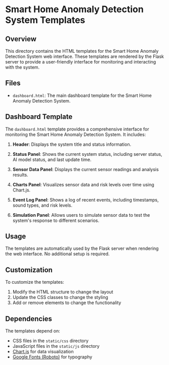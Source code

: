 # Smart Home Anomaly Detection System Templates

## Overview

This directory contains the HTML templates for the Smart Home Anomaly Detection System web interface. These templates are rendered by the Flask server to provide a user-friendly interface for monitoring and interacting with the system.

## Files

- `dashboard.html`: The main dashboard template for the Smart Home Anomaly Detection System.

## Dashboard Template

The `dashboard.html` template provides a comprehensive interface for monitoring the Smart Home Anomaly Detection System. It includes:

1. **Header**: Displays the system title and status information.

2. **Status Panel**: Shows the current system status, including server status, AI model status, and last update time.

3. **Sensor Data Panel**: Displays the current sensor readings and analysis results.

4. **Charts Panel**: Visualizes sensor data and risk levels over time using Chart.js.

5. **Event Log Panel**: Shows a log of recent events, including timestamps, sound types, and risk levels.

6. **Simulation Panel**: Allows users to simulate sensor data to test the system's response to different scenarios.

## Usage

The templates are automatically used by the Flask server when rendering the web interface. No additional setup is required.

## Customization

To customize the templates:

1. Modify the HTML structure to change the layout
2. Update the CSS classes to change the styling
3. Add or remove elements to change the functionality

## Dependencies

The templates depend on:

- CSS files in the `static/css` directory
- JavaScript files in the `static/js` directory
- [Chart.js](https://www.chartjs.org/) for data visualization
- [Google Fonts (Roboto)](https://fonts.google.com/specimen/Roboto) for typography